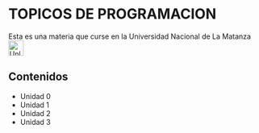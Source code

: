 <h1>TOPICOS DE PROGRAMACION</h1>

<section>

  <div class = "container">
  <p>
    Esta es una materia que curse en la Universidad Nacional de La Matanza
   <img src="https://seeklogo.com/images/U/unlam-universidad-nacional-de-la-matanza-logo-B665E562AA-seeklogo.com.png" alt="Unlam" width="30">
  </p>  
  </div>
  </section>

  <section>

  <h2>Contenidos</h2>

  <ul>
      <li>Unidad 0</li>
      <li>Unidad 1</li>
      <li>Unidad 2</li>
      <li>Unidad 3</li>
  </ul>
    
  </section>
